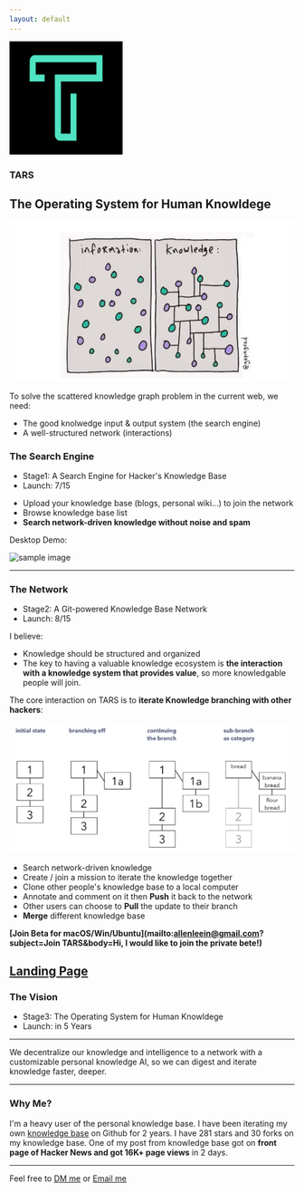 ```yaml
---
layout: default
---
```


<img src="images/icon.png" alt="sample image" width="200" height="200">


### TARS

## The Operating System for Human Knowldege

<img src="images/infovknowledge.png" alt="sample image">

To solve the scattered knowledge graph problem in the current web, we need:

- The good knolwedge input & output system (the search engine)
- A well-structured network (interactions)



### The Search Engine

<ul class="fa-ul">
  <li><i class="fa-li fa fa-spinner fa-spin"></i>Stage1: A Search Engine for Hacker's Knowledge Base</i>
  <li><i class="fa-li fa fa-spinner fa-spin"></i>Launch: 7/15</li>
</ul>


- Upload your knowledge base (blogs, personal wiki...) to join the network
- Browse knowledge base list
- **Search network-driven knowledge without noise and spam**


Desktop Demo:


<img src="images/search.gif" alt="sample image" width="600" height="350">


---

### The Network

<ul class="fa-ul">
  <li><i class="fa-li fa fa-spinner fa-spin"></i>Stage2: A Git-powered Knowledge Base Network</i>
  <li><i class="fa-li fa fa-spinner fa-spin"></i>Launch: 8/15</li>
</ul>


I believe:

- Knowledge should be structured and organized
- The key to having a valuable knowledge ecosystem is **the interaction with a knowledge system that provides value**, so more knowledgable people will join.

The core interaction on TARS is to **iterate Knowledge branching with other hackers**:

<img src="images/folgezettel.png" alt="sample image">

- Search network-driven knowledge
- Create / join a mission to iterate the knowledge together
- Clone other people's knowledge base to a local computer
- Annotate and comment on it then **Push** it back to the network
- Other users can choose to **Pull** the update to their branch
- **Merge** different knowledge base

**[Join Beta for macOS/Win/Ubuntu](mailto:allenleein@gmail.com?subject=Join TARS&body=Hi, I would like to join the private bete!)**

**[Landing Page](https://tarsbase.github.io/cause/)**
---

### The Vision

<ul class="fa-ul">
  <li><i class="fa-li fa fa-spinner fa-spin"></i>Stage3: The Operating System for Human Knowldege</i>
  <li><i class="fa-li fa fa-spinner fa-spin"></i>Launch: in 5 Years</li>
</ul>

****

We decentralize our knowledge and intelligence to a network with a customizable personal knowledge AI, so we can digest and iterate knowledge faster, deeper.

---

### Why Me?

I'm a heavy user of the personal knowledge base. I have been iterating my own [knowledge base](https://github.com/allenleein/knowledge-base) on Github for 2 years. I have 281 stars and 30 forks on my knowledge base. One of my post from knowledge base got on **front page of Hacker News and got 16K+ page views** in 2 days.

---

Feel free to [DM me](https://twitter.com/allenleein) or [Email me](mailto:allenleein@gmail.com)












